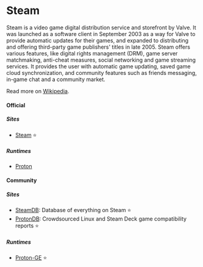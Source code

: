 # Steam

Steam is a video game digital distribution service and storefront by Valve. It was launched as a software client in September 2003 as a way for Valve to provide automatic updates for their games, and expanded to distributing and offering third-party game publishers' titles in late 2005. Steam offers various features, like digital rights management (DRM), game server matchmaking, anti-cheat measures, social networking and game streaming services. It provides the user with automatic game updating, saved game cloud synchronization, and community features such as friends messaging, in-game chat and a community market.

Read more on [Wikipedia](https://en.wikipedia.org/wiki/Steam_(service)).

#### Official

##### Sites
- [Steam](https://store.steampowered.com) ⭐

##### Runtimes
- [Proton](https://github.com/ValveSoftware/Proton)

#### Community

##### Sites
- [SteamDB](https://steamdb.info): Database of everything on Steam ⭐
- [ProtonDB](https://www.protondb.com): Crowdsourced Linux and Steam Deck game compatibility reports ⭐

##### Runtimes
- [Proton-GE](https://github.com/GloriousEggroll/proton-ge-custom) ⭐
